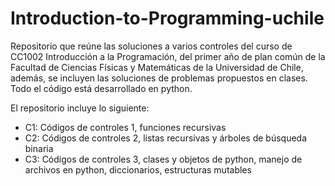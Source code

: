 # Introduction-to-Programming-uchile
Repositorio que reúne las soluciones a varios controles del curso de CC1002 Introducción a la  Programación, del primer año de plan común de la Facultad de Ciencias Físicas y Matemáticas de la Universidad de Chile, además, se incluyen las soluciones de problemas propuestos en clases. Todo el código está desarrollado en python.

El repositorio incluye lo siguiente:

- C1: Códigos de controles 1, funciones recursivas
- C2: Códigos de controles 2, listas recursivas y árboles de búsqueda binaria
- C3: Códigos de controles 3, clases y objetos de python, manejo de archivos en python, diccionarios, estructuras mutables
